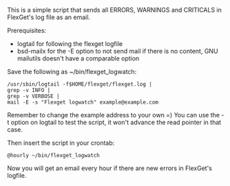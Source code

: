 This is a simple script that sends all ERRORS, WARNINGS and CRITICALS in FlexGet's log file as an email.

Prerequisites:
 - logtail for following the flexget logfile
 - bsd-mailx for the -E option to not send mail if there is no content, GNU mailutils doesn't have a comparable option

Save the following as ~/bin/flexget_logwatch:
```/bin/sh
/usr/sbin/logtail -f$HOME/flexget/flexget.log |
grep -v INFO |
grep -v VERBOSE |
mail -E -s "Flexget logwatch" example@example.com
```

Remember to change the example address to your own =) You can use the -t option on logtail to test the script, it won't advance the read pointer in that case.

Then insert the script in your crontab:


    @hourly ~/bin/flexget_logwatch


Now you will get an email every hour if there are new errors in FlexGet's logfile.
